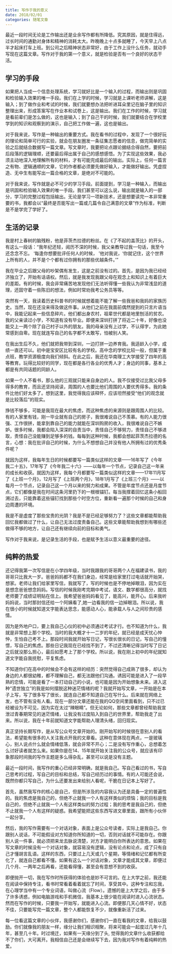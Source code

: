 ```yaml
---
title: 写作于我的意义
date: 2018/02/01
categories: 随笔文章
---
```


最近一段时间无论是工作输出还是业余写作都有所降低。究其原因，就是住得远，过长时间的通勤对身体和精神的消耗太大。昨晚晚上十点多就睡了，今天早上八点半才起床打车上班。到公司之后精神状态非常好，由于工作上没什么任务，就动手写现在这篇文章。写作对于我的第一个意义，就是检验是否有一个良好的状态干活。


<!-- more -->

## 学习的手段
如果把人当成一个信息处理系统，学习就好比是一个输入的过程，而输出则是巩固和检验输入效果的唯一手段。我们在上学的时候，学习就是上课听老师讲解，这是输入；到了做作业和考试的时候，我们就要想办法把听进耳朵里记在脑子里的知识整理出来，形成答案写在作业本和试卷上，这是输出。我们在工作的时候，学习就是看前辈们是怎么做的，这也是输入；到了自己干的时候，我们就要结合在学校里学到的知识和观察到的演示，自己把工作做一遍，这也是输出。

对于我来说，写作是一种输出的重要方式。我在看书的过程中，发现了一个很好玩的理论和简单可行的实验，就会在朋友圈发一条征集志愿者的信息，做完简单的实验之后就结合数据写一篇文章。写文章时，我要把论点跟论据结合得自然，要把前后段落的逻辑理顺，还要最后得出属于自己的感想感悟。为了实现这些效果，我必须主动地深入地理解所有的材料，才有可能完成最后的输出。实际上，任何一篇言之有物、逻辑通顺的文章，它的作者都必须要先做好输入，才能做好输出。凭虚捏造、无中生有能写出一篇合格的文章，是绝对不可能的。

对于我来说，写作就是必不可少的学习手段。前面提到，学习是一种输入，而输出是巩固和检验输入效果的唯一手段。我们甚至可以这么说，输出就是输入的一部分，学习的完整过程包括输出。无论是学习一项新技术，还是想要读完一本非常重要的书，我都会以“最终是否能写出一篇或几篇令自己满意的文章”作为标准，判断是不是学完了学好了。

## 生活的记录
我是村上春树的脑残粉，他是菲茨杰拉德的粉丝。在《了不起的盖茨比》的开头，有这么一段话：“我年纪还轻，阅历不深的时候，我父亲教导过我一句话，我至今还念念不忘。 ‘每逢你想要批评任何人的时候， ’他对我说，‘你就记住，这个世界上所有的人，并不是个个都有过你拥有的那些优越条件。’”

我在毕业之后跟父母的吵架偶有发生，这是之前没有过的。首先，是因为我已经经济独立了，开始有话语权。然后，就是我发现我跟父母在观念上和知识上有着巨大的差距。有的时候，我会非常痛苦地发现他们无法听得懂一些我认为非常浅显的道理，还固守着一些陈旧的想法，例如时常劝我考公务员等等。

突然有一天，我读着历史科普书的时候就想着能不能了解一些我爸和我妈的家族历史。当然，现在还没来得及做这件事。从他们之前在我面前偶然提到的只言片语当中，我能记起来一些信息碎片。他们都出身农村，祖辈世代都是地里刨活的贫农。我的父亲读过小学，不知道有没有毕业。即便来深圳打拼了将近二十年，好像也没能交上一两个除了自己村子以外的朋友。我的母亲没有上过学，不认得字，为此她常感到自卑。现在就连写自己的名字都不太敢写，怕被别人笑。

在我出生后不久，他们就把我带到深圳，一边打拼一边养育我。我适龄入小学，成绩一直还可以。初中是宝安区比较有名的学校。高中念的学校比较一般，但属于重点班，教学资源极度向我们倾斜。在此之后，我还在华南理工大学接受了四年的高等教育。玩得比较好的同学，现在都是各行各业的优秀人才；身边的同事，基本上都是有共同话题的同龄人。

如果一个人不看书，那么他的三观就只能来自身边的人。我不仅接受过比我父母多得多的教育，而且还坚持阅读，周围的人也要比他们周围的人要优秀得多。我的条件比他们好太多了。想到这里，我觉得我应该释怀，应该坦然接受“他们的观念就是比较落后”的现实。

挣钱不够多，可能是我现在最大的焦虑，而这种焦虑的来源则是跟周围人的比较。有的人家里有钱，刚一毕业就有自己的房子，我很难说自己不羡慕。有的人能力很强、工作很拼，能拿到靠自己的能力就能在深圳购房的收入，我很难说自己不嫉妒。很多时候，我都会陷入深深的自责当中，责怪自己不够努力，责怪自己不够进取，责怪自己没能赚到足够多的钱。每每到这种时候，我都会想起菲茨杰拉德的名言，心想：我在批评自己的时候，为什么不想想自己并没有他人所拥有过的优秀条件呢？

就因为这样，我每年生日的时候都要写一篇类似这样的文章——16年写了《今年我二十五》，17年写了《今年我二十六》——以每年一个节点，记录自己这一年来的成长和收获。就因为这样，我每个月都要写一篇类似这样的文章——17年11月写了《上班一个月》，12月写了《上班两个月》，18年1月写了《上班三个月》——以每月一个节点，记录自己这一个月以来的努力和成果。不管是年度节点还是月度节点，它们都像是我在时间这条河里扔下的一根根锚钉。每当我撑着回忆这条小船回溯过去，只能靠着这些锚钉找到那些个时空方位，重新看一遍那个时候的自己和身边周遭的环境。

我是不是虚度了那些宝贵的光阴？我是不是已经足够努力了？这些文章都能帮助我回忆我都做过了什么，让自己无法过度责备自己。这些文章能帮助我想到有哪些还做得不够的地方，让自己还有继续向前的目标和勇气。

写作对于我来说，是记录生活的手段，也是赋予生活以意义最重要的途径。

## 纯粹的热爱
还记得我第一次写信是在小学四年级，当时我跟我的哥哥两个人在福建读书，我的哥哥只比我大一岁。爸爸妈妈都不在我们身边，经常是给家里打过电话就开始哭，想家。老师让我们给家里写信，我就写了，写的时候也是不停地掉眼泪，因为实在是想念爸爸想念妈妈。写信的时候我刚考完期中考试，语文、数学都很高分，就找老师要了成绩证明贴在信上。我希望爸爸妈妈看见了，能高兴，能开心。后来我听妈妈说，当时那封信还给一个阿姨看了,她一边看我的信一边掉眼泪。所以说，我在很小的时候就知道文字能表达思念，能感动人心，能承载人与人之间珍贵的感情。

因为是外地户口，要上我自己心仪的初中必须通过考试才行。也不知道为什么，我就是非常想上那个学校。当时的我大概才十一二岁的年纪，就已经是成天忧心忡忡，生怕自己考不上。那段时间我就开始写日记，写很长很长的日记，写自己的憧憬，写自己的焦虑。那些日记我现在已经找不到了，不过还清晰记得当时写了日记之后就没那么担心，最后如愿考上了那个学校。所以说，我在刚上初中的年纪就知道文字能自我抚慰，平复焦虑。

不知道你们在高中的时候会不会有这样的经历：突然觉得自己成熟了很多，却认为身边的人都很幼稚，都不理解自己，都无法跟他们沟通。诱因可能是进入了一段早熟的恋情，可能是看了一本打动自己的小说，也可能是因为开始想象未来。进入这种“遗世独立”的我是如何摆脱这种迷茫情绪的呢？我就开始写文章，一开始是在本子上写，写了很多写了很长，就连自己都不知道自己在写什么。后来就在网络上发，也不管有没有人看。现在一部分文章还能在我的QQ空间里面看到，只不过已经被设为不可见，因为实在太过“辣眼睛”。但无论如何，那些文章都曾经帮助我宣泄过青春期常见的迷茫情绪，让我没有过度陷入到自己的世界里，帮助我走了出来。所以说，我在十年前就知道文字能帮助人理清头绪，回归现实。

真正坚持长期写作，是从写公众号文章开始的。刚开始写的时候很在意别人的看法，希望能有很多的人关注我点开我的文章看。这种在意体现在两点，一是玻璃心，别人说点什么就会情绪低落，就会非常不开心；二是没有写作重心，总想着怎么讨好读者就怎么来。如果你是在14、15年就开始关注我的公众号，就应该有印象那段时间我的写作主题是多么得杂乱，甚至可以说是没有主题。

最近一段时间，我写作的重心已经非常明确，就是我自己。写自己看过的书，写自己思考的过程，写自己的目标和总结，写自己经历过的事情。有的人可能还会说，既然你都只写自己，为什么还要发出来给别人看呢，干脆在日记本上写好了。

首先，虽然我写作的核心是自己，但是所涉及的内容我认为还是具备一定的普遍性的。我的焦虑是我自己的，但绝不止就我一个人有这样类似的烦恼；我的目标是我自己的，但绝不止就我一个人有这样类似的努力过程；我的思考是我自己的，但绝不止就我一个人有这样的疑惑。我希望能把这些东西写进文章里面，跟所有小伙伴一起分享。

然后，我的写作需要有一个对话对象，表面上是公众号读者，实际上是我自己。你跟别人说话，不可能假设对方知道你所知道的一切，否则对话就不可能存在。你跟别人说一件事，就必须把来龙去脉说清楚，对方才能明白你所表达的意思。如果在写文章的时候没有一个对话对象，就容易没有逻辑，没有论点和论点，成了只有自己才懂胡言乱语。这样的东西，只要过上几天或几个星期，等情绪和记忆都有所变化了，就连自己都看不懂。如果有这么一个对话对象，文章才能成其文章，即便过几个月、一两年之后再看，还能看得懂，甚至会有意想不到的收获。

即便抛开一切，我在写作时所获得的体验也是妙不可言的。在上大学之前，我还能在阅读中保持专注，看书时常看着看着就忘了时间，享受其中。这种专注和忘我，在心理学当中有一个专业词语，叫做心流（Flow）。遗憾的是上大学之后，由于多了许多诱惑，例如电脑游戏和手机微信，我基本上很少能在阅读时进入心流状态。然而在写作的时候，只要我一开始写，就能进入心流。即便那几天心情不好，状态不佳，只要能写完一篇文章，整个人都能恢复不少，就像重新活了过来。

每一位看这篇文章的小伙伴，我感谢你们，感谢你们一直在看我的文章，给我以鼓励。你们就像我的朋友一样，缘分让我们相识相聚，将来可能会一起度过几年十几年，甚至几十年。时过境迁，如果有一天缘分到了头, 觉得我的文章什么收获都给不了你们，大可离开。我相信自己还是会继续写下去，因为我对写作有着纯粹的热爱。
